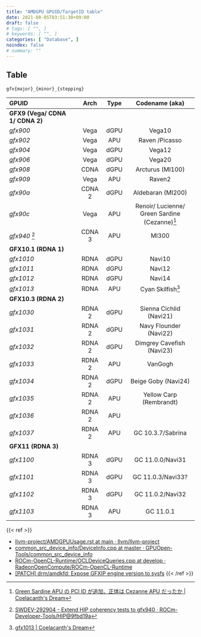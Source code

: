 ```yaml
---
title: "AMDGPU GPUID/TargetID table"
date: 2021-08-05T03:51:30+09:00
draft: false
# tags: [ "", ]
# keywords: [ "", ]
categories: [ "Database", ]
noindex: false
# summary: ""
---
```


## Table

`gfx{major}_{minor}_{stepping}`

| GPUID | Arch | Type | Codename (aka) |
| :-- | :--: | :--: | :--: |
| **GFX9 (Vega/ CDNA 1/ CDNA 2)** |
| *gfx900* | Vega | dGPU | Vega10 |
| *gfx902* | Vega | APU | Raven /Picasso |
| *gfx904* | Vega | dGPU | Vega12 |
| *gfx906* | Vega | dGPU | Vega20 |
| *gfx908* | CDNA | dGPU | Arcturus (MI100) |
| *gfx909* | Vega | APU | Raven2 |
| *gfx90a* | CDNA 2 | dGPU | Aldebaran (MI200) |
| *gfx90c* | Vega | APU | Renoir/ Lucienne/<br>Green Sardine (Cezanne)[^green_sardine] |
| *gfx940* [^gfx940] | CDNA 3 | APU | MI300
| **GFX10.1 (RDNA 1)** |
| *gfx1010* | RDNA | dGPU | Navi10 |
| *gfx1011* | RDNA | dGPU | Navi12 |
| *gfx1012* | RDNA | dGPU | Navi14 |
| *gfx1013* | RDNA | APU | Cyan Skilfish[^gfx1013] |
| **GFX10.3 (RDNA 2)** |
| *gfx1030* | RDNA 2 | dGPU | Sienna Cichlid (Navi21) |
| *gfx1031* | RDNA 2 | dGPU | Navy Flounder (Navi22) |
| *gfx1032* | RDNA 2 | dGPU | Dimgrey Cavefish (Navi23) |
| *gfx1033* | RDNA 2 | APU | VanGogh |
| *gfx1034* | RDNA 2 | dGPU | Beige Goby (Navi24) |
| *gfx1035* | RDNA 2 | APU | Yellow Carp (Rembrandt) |
| *gfx1036* | RDNA 2 | APU | |
| *gfx1037* | RDNA 2 | APU | GC 10.3.7/Sabrina |
| **GFX11 (RDNA 3)** |
| *gfx1100* | RDNA 3 | dGPU | GC 11.0.0/Navi31 |
| *gfx1101* | RDNA 3 | dGPU | GC 11.0.3/Navi33? |
| *gfx1102* | RDNA 3 | dGPU | GC 11.0.2/Navi32 |
| *gfx1103* | RDNA 3 | APU | GC 11.0.1 |

[^gfx940]: [SWDEV-292904 - Extend HIP coherency tests to gfx940 · ROCm-Developer-Tools/HIP@9fbd19a](https://github.com/ROCm-Developer-Tools/HIP/commit/9fbd19a6759b0ed091562ad286a790783998b88a)
[^green_sardine]: [Green Sardine APU の PCI ID が追加、正体は Cezanne APU だったか | Coelacanth's Dream](/posts/2021/01/14/green_sardine-pciid/)
[^gfx1013]: [gfx1013 | Coelacanth's Dream](/tags/gfx1013/)

{{< ref >}}
 * [llvm-project/AMDGPUUsage.rst at main · llvm/llvm-project](https://github.com/llvm/llvm-project/blob/main/llvm/docs/AMDGPUUsage.rst#processors)
 * [common_src_device_info/DeviceInfo.cpp at master · GPUOpen-Tools/common_src_device_info](https://github.com/GPUOpen-Tools/common_src_device_info/blob/master/DeviceInfo.cpp)
 * [ROCm-OpenCL-Runtime/OCLDeviceQueries.cpp at develop · RadeonOpenCompute/ROCm-OpenCL-Runtime](https://github.com/RadeonOpenCompute/ROCm-OpenCL-Runtime/blob/develop/tests/ocltst/module/runtime/OCLDeviceQueries.cpp)
 * [[PATCH] drm/amdkfd: Expose GFXIP engine version to sysfs](https://lists.freedesktop.org/archives/amd-gfx/2021-August/067318.html)
{{< /ref >}}

